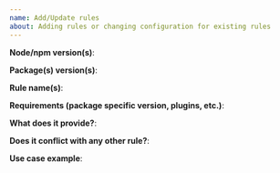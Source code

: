 ```yaml
---
name: Add/Update rules
about: Adding rules or changing configuration for existing rules
---
```


**Node/npm version(s)**:

**Package(s) version(s)**:

**Rule name(s)**:

**Requirements (package specific version, plugins, etc.)**:

**What does it provide?**:

**Does it conflict with any other rule?**:

**Use case example**: